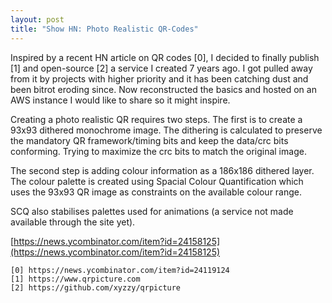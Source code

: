 ```yaml
---
layout: post
title: "Show HN: Photo Realistic QR-Codes"
---
```


Inspired by a recent HN article on QR codes \[0\], I decided to finally publish \[1\] and open-source \[2\] a service I created 7 years ago. I got pulled away from it by projects with higher priority and it has been catching dust and been bitrot eroding since. Now reconstructed the basics and hosted on an AWS instance I would like to share so it might inspire.

Creating a photo realistic QR requires two steps. The first is to create a 93x93 dithered monochrome image. The dithering is calculated to preserve the mandatory QR framework/timing bits and keep the data/crc bits conforming. Trying to maximize the crc bits to match the original image.

The second step is adding colour information as a 186x186 dithered layer. The colour palette is created using Spacial Colour Quantification which uses the 93x93 QR image as constraints on the available colour range.

SCQ also stabilises palettes used for animations (a service not made available through the site yet).

[https://news.ycombinator.com/item?id=24158125](https://news.ycombinator.com/item?id=24158125)

```
[0] https://news.ycombinator.com/item?id=24119124
[1] https://www.qrpicture.com
[2] https://github.com/xyzzy/qrpicture
```
